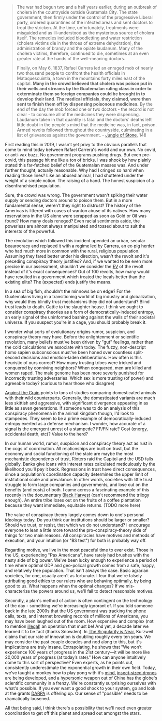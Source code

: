 > The war had begun two and a half years earlier, during an outbreak of cholera in the countryside outside Guatemala City. The state government, then firmly under the control of the progressive Liberal party, ordered quarantines of the infected areas and sent doctors to treat the stricken. At the time, unfortunately, treatments were misguided and as ill-understood as the mysterious source of cholera itself. The remedies included bloodletting and water restriction (cholera victims die in the throes of extreme dehydration), the administration of brandy and the opiate laudanum. Many of the cholera victims, therefore, continued to die, sometimes at an even greater rate at the hands of the well-meaning doctors.
>
> Finally, on May 6, 1837, Rafael Carrera led an enraged mob of nearly two thousand people to confront the health officials in Mataquescuintla, a town in the mountains forty miles east of the capital. **Many in the crowd believed that cholera was poison put in their wells and streams by the Guatemalan ruling class in order to exterminate them so foreign companies could be brought in to develop their land. The medical officials, they claimed, were then sent to finish them off by dispensing poisonous medicines.** By the end of the day the mob forced one or two doctors - the record is not clear - to consume all of the medicines they were dispensing. Laudanum taken in that quantity is fatal and the doctors' deaths left little doubt in the people's mind that the medicine was, in fact, poison. Armed revolts followed throughout the countryside, culminating in a list of grievances against the government. - [Jungle of Stone](https://www.bookpeople.com/book/9780062407405), 148

First reading this in 2019, I wasn't yet privy to the obvious parallels that come to mind today between Rafael Carrera's world and our own. No covid, or anti-vax buzz. No government programs pushing drugs. But even pre-covid, this passage hit me like a ton of bricks. I was shook by how plainly stated this far-fetched belief of the Guatemalan masses was. And under further thought, actually reasonable. Why had I cringed so hard when reading those lines? Like an abused animal, I had shuttered under the weight of a simple notion. The raising of a hand. The honest suspicion of a disenfranchised population.

Sure, the crowd was wrong. The government wasn't spiking their water supply or sending doctors around to poison them. But in a more fundamental sense, weren't they right to distrust? The history of the Americas is littered with cases of wanton abuse of its natives. How many reservations in the US alone were scrapped as soon as Gold or Oil was found? How many deals reneged? Even racial sentiments aside, the powerless are almost always manipulated and tossed about to suit the interests of the powerful.

The revolution which followed this incident upended an urban, secular beaurocracy and replaced it with a regime led by Carrera, an ex-pig herder who had much more in common with the rural, religious population. Assuming they fared better under his direction, wasn't the revolt and it's preceding conspiracy theory justified? And, if we wanted to be even more precise in our assessment, shouldn't we consider the [EV](https://www.investopedia.com/terms/e/expected-value.asp) of the revolt instead of it's exact consequences? Out of 100 revolts, how many would have resulted in a government which treated the locals better than the existing elite? The (expected) ends justify the means.

In a sea of big fish, shouldn't the minnows be on edge? For the Guatemalans living in a transitioning world of big industry and globalization, why would they blindly trust mechanisms they did not understand? Blind trust leads to death. Cattle to the slaughter house. I think we ought to consider conspiracy theories as a form of democratically-induced entropy, an early signal of the uninformed bashing against the walls of their societal universe. If you suspect you're in a cage, you should probably break it.

I wonder what sorts of evolutionary origins rumor, suspicion, and conspiracy theory may have. Before the enlightenment or scientific revolution, many beliefs must've been driven by "gut" feelings, rather than the cold calculations we associate with today. The fuzzy, non-descript homo sapien subconscious must've been honed over countless split-second decisions and emotion-laden deliberations. How often is this heuristic of ours correct? How many trusting tribes were tricked and conquered by conniving neighbors? When conquered, men are killed and women raped. The male genome has been more severly punished for incorrectly trusting adversaries. Which sex is more trusting (of power) and agreeable today? (curious to hear those who disagree)

[Against the Grain](https://en.wikipedia.org/wiki/Against_the_Grain:_A_Deep_History_of_the_Earliest_States) points to tons of studies comparing domesticated animals with their wild counterparts. Generally, the domesticated variants are much less skittish and aggressive, with significant divergence appearing in as little as seven generations. If someone was to do an analysis of this conspiracy phenomena in the animal kingdom though, I'd look to stampedes. They seem to be a prime example of democratically-induced entropy exerted as a defense mechanism. I wonder, how accurate of a signal is the emergent unrest of a stampede? FP/FN rate? Cost (energy, accidental death, etc)? Value to the herd? 

In our human world, rumor, suspicion and conspiracy theory act as rust in the cogs of coordination. All relationships are built on trust, but the economy and social functioning of the state are maybe the most mechanistic dependents of trust. Rioters raid the Capitol and the USD falls globally. Banks give loans with interest rates calculated meticulously by the likelihood you'll pay it back. Regressions in trust have direct consequences, since a population's coordination capacity determines the upper limit of institutional scale and prevalance. In other words, societies with little trust struggle to form large companies and governments, and lose out on the benefits (and costs) of both. I came across a fascinating example of this recently in the documentary [Black Harvest](https://en.wikipedia.org/wiki/Black_Harvest_(1992_film)) (can't recommend the trilogy enough). An entire tribe loses out on the fruits of a coffee plantation because they want immediate, equitable returns. (TODO more here)

The value of conspiracy theory largely comes down to one's personal ideology today. Do you think our institutions should be larger or smaller? Should we trust, or resist, that which we do not understand? I encourage everyone to lean a little more toward the pro-conspiracy-theory side of things for two main reasons. All conspiracies have motives and methods of execution, and your intuition (or "BS test") for both is probably way off. 

Regarding motive, we live in the most peaceful time to ever exist. Those in the US, experiencing "Pax Americana", have rarely had brushes with the nasty side of big power. We've been lucky enough to experience a period of time where optimal GDP and geo-polical growth comes from a safe, happy, and relatively free population. That isn't always the case. Basic agrarian societies, for one, usually aren't as fortunate. I fear that we're falsely attributing good ethics to our rulers who are behaving optimally, by being good to us. What happens when the optimal changes? If we mis-characterize the powers around us, we'll fail to detect reasonable motives. 

Secondly, a plan's method of action is often contingent on the technology of the day - something we're increasingly ignorant of. If you told someone back in the late 2000s that the US government was tracking the phone calls, texts, and internet browsing records of millions of Americans, you may have been laughed out of the room. How expensive and complex (not to mention [illegal](https://www.reuters.com/article/us-usa-nsa-spying/u-s-court-mass-surveillance-program-exposed-by-snowden-was-illegal-idUSKBN25T3CK)) an operation that must be! And yet, a decade later we learned it to be fact (thanks Snowden). In [The Singularity is Near](https://en.wikipedia.org/wiki/The_Singularity_Is_Near), Kurzweil claims that our rate of innovation is doubling roughly every ten years. We may consider the past couple decades and nod along to this, but it's implications are truly insane. Extrapolating, he shows that "We won’t experience 100 years of progress in the 21st century—it will be more like 20,000 years of progress (at today’s rate)."  How can anyone intuitively come to this sort of perspective? Even experts, as he points out, consistently underestimate the exponential growth in their own field. Today, we've taught a monkey how to play pong with it's [mind](https://youtu.be/2rXrGH52aoM), [insect-sized drones](https://youtu.be/50_kK9phHy8) are being developed, and a [hypersonic weapon](https://www.bloomberg.com/news/articles/2021-11-22/china-launched-missile-from-hypersonic-weapon-in-july-ft-says) out of China has the globe's scientific community in a frenzy. We're constantly surprising ourselves with what's possible. If you ever want a good shock to your system, go and look at the grants [DARPA](https://www.darpa.mil/work-with-us/opportunities) is offering up. Our sense of "possible" needs to be dramatically loosened.

All that being said, I think there's a possibility that we'll need even greater coordination to get off this planet and spread out amongst the stars.
